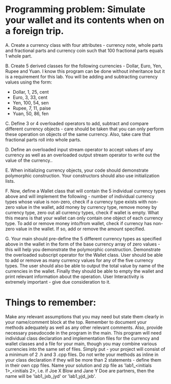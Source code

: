 # Programming problem: Simulate your wallet and its contents when on a foreign trip.

A. Create a currency class with four attributes - currency note, whole parts and fractional parts and currency coin such that 100 fractional parts equals 1 whole part.

B. Create 5 derived classes for the following currencies - Dollar, Euro, Yen, Rupee and Yuan. I know this program can be done without inheritance but it is a requirement for this lab. You will be adding and subtracting currency values using the form:

* Dollar, 1, 25, cent
* Euro, 3, 33, cent
* Yen, 100, 54, sen
* Rupee, 7, 11, paise
* Yuan, 50, 86, fen

C. Define 3 or 4 overloaded operators to add, subtract and compare different currency objects - care should be taken that you can only perform these operation on objects of the same currency. Also, take care that fractional parts roll into whole parts.

D. Define an overloaded input stream operator to accept values of any currency as well as an overloaded output stream operator to write out the value of the currency..

E. When initializing currency objects, your code should demonstrate polymorphic construction.  Your constructors should also use initialization lists.

F. Now, define a Wallet class that will contain the 5 individual currency types above and will implement the following - number of individual currency types whose value is non-zero, check if a currency type exists with non-zero value in the wallet, add money by currency type, remove money by currency type, zero out all currency types, check if wallet is empty. What this means is that your wallet can only contain one object of each currency type. To add or remove money into/from wallet, check if currency has non-zero value in the wallet.  If so, add or remove the amount specified.

G. Your main should pre-define the 5 different currency types as specified above in the wallet in the form of the base currency array of zero values - this will help you demonstrate the polymorphic construction.  Demonstrate the overloaded subscript operator for the Wallet class.  User should be able to add or remove as many currency values for any of the five currency types.  The user should also be able to output the total value by name of the currencies in the wallet.  Finally they should be able to empty the wallet and print relevant information about the operation.  User Interactivity is extremely important - give due consideration to it.

 

# Things to remember:

Make any relevant assumptions that you may need but state them clearly in your name/comment block at the top. 
Remember to document your methods adequately as well as any other relevant comments. Also, provide necessary pseudocode in the program in the main.
This program will need individual class declaration and implementation files for the currency and wallet classes and a file for your main, though you may combine various currencies into the same set of files.  Simply put - your project will consist of a minimum of 2 .h and 3 .cpp files.
Do not write your methods as inline in your class declaration if they will be more than 2 statements - define them in their own cpp files.
Name your solution and zip file as 'lab1_<initials 1>_<initials 2>, i.e. if Joe X Blow and Jane Y Doe are partners, then the name will be 'lab1_jxb_jyd' or 'lab1_yjd_jxb'.
